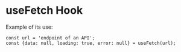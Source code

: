 # useFetch Hook

Example of its use:
```
const url = 'endpoint of an API';
const {data: null, loading: true, error: null} = useFetch(url);
```